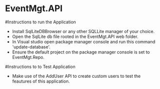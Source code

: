 # EventMgt.API
#Instructions to run the Application

- Install SqlLiteDBBrowser or any other SQLLite manager of your choice.
- Open the SqlLite db file rooted in the EventMgt.API web folder.
- In Visual studio open package manager console and run this command 'update-database'.
- Ensure the default project on the package manager console is set to EventMgt.Repo.

#Instructions to to Test Application

- Make use of the AddUser API to create custom users to test the feautures of this application.
